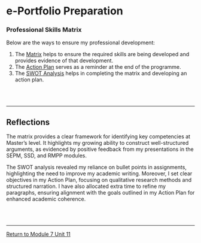 # e-Portfolio Preparation

### Professional Skills Matrix
Below are the ways to ensure my professional development:

1. The [Matrix](RMPP_Unit11_Matrix.pdf) helps to ensure the required skills are being developed and provides evidence of that development.
2. The [Action Plan](RMPP_Unit11_ActionPlan.pdf) serves as a reminder at the end of the programme.
3. The [SWOT Analysis](RMPP_Unit11_SWOTAnalysis.pdf) helps in completing the matrix and developing an action plan.

<br><br>

---


## Reflections
The matrix provides a clear framework for identifying key competencies at Master’s level. It highlights my growing ability to construct well-structured arguments, as evidenced by positive feedback from my presentations in the SEPM, SSD, and RMPP modules.

The SWOT analysis revealed my reliance on bullet points in assignments, highlighting the need to improve my academic writing. Moreover, I set clear objectives in my Action Plan, focusing on qualitative research methods and structured narration. I have also allocated extra time to refine my paragraphs, ensuring alignment with the goals outlined in my Action Plan for enhanced academic coherence.

<br><br>

---

[Return to Module 7 Unit 11](RMPP_Unit11.md)
